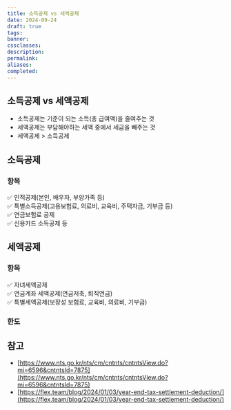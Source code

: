 ```yaml
---
title: 소득공제 vs 세액공제
date: 2024-09-24
draft: true
tags:
banner:
cssclasses:
description:
permalink:
aliases:
completed:
---
```

## 소득공제 vs 세액공제
- 소득공제는 기준이 되는 소득(총 급여액)을 줄여주는 것
- 세액공제는 부담해야하는 세액 중에서 세금을 빼주는 것
- 세액공제 > 소득공제

## 소득공제
### 항목
✅ 인적공제(본인, 배우자, 부양가족 등)  
✅ 특별소득공제(고용보험료, 의료비, 교육비, 주택자금, 기부금 등)  
✅ 연금보험료 공제  
✅ 신용카드 소득공제 등

## 세액공제
### 항목
✅ 자녀세액공제  
✅ 연금계좌 세액공제(연금저축, 퇴직연금)  
✅ 특별세액공제(보장성 보험료, 교육비, 의료비, 기부금)
### 한도



## 참고
- [https://www.nts.go.kr/nts/cm/cntnts/cntntsView.do?mi=6596&cntntsId=7875](https://www.nts.go.kr/nts/cm/cntnts/cntntsView.do?mi=6596&cntntsId=7875)
- [https://flex.team/blog/2024/01/03/year-end-tax-settlement-deduction/](https://flex.team/blog/2024/01/03/year-end-tax-settlement-deduction/)